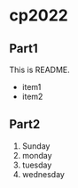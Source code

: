# cp2022

## Part1
This is 
README.
- item1
- item2

## Part2
1. Sunday
1. monday
1. tuesday
1. wednesday
